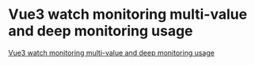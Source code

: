 # Vue3 watch monitoring multi-value and deep monitoring usage
[Vue3 watch monitoring multi-value and deep monitoring usage](https://aiwithcloud.com/2022/09/15/vue3_watch_monitoring_multi_value_and_deep_monitoring_usage/)
